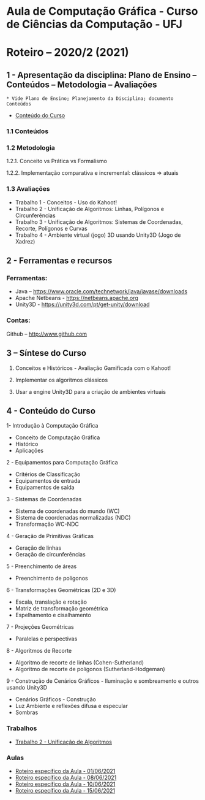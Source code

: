 # Aula de Computação Gráfica - Curso de Ciências da Computação - UFJ
# Roteiro – 2020/2 (2021)

## 1 - Apresentação da disciplina: Plano de Ensino – Conteúdos – Metodologia – Avaliações
	* Vide Plano de Ensino; Planejamento da Disciplina; documento Conteúdos

- [Conteúdo do Curso](https://github.com/marcoswagner-commits/projetos_cg/blob/c43851b0470c70dadfadf5fc2094c03faeb22cdf/ApostilaCG2021_Modulo2.pdf)

### 1.1 Conteúdos



### 1.2 Metodologia

1.2.1. Conceito vs Prática vs Formalismo

1.2.2. Implementação comparativa e incremental: clássicos => atuais

### 1.3 Avaliações
- Trabalho 1 - Conceitos - Uso do Kahoot!
- Trabalho 2 - Unificação de Algoritmos: Linhas, Polígonos e Circunferências
- Trabalho 3 - Unificação de Algoritmos: Sistemas de Coordenadas, Recorte, Polígonos e Curvas
- Trabalho 4 - Ambiente virtual (jogo) 3D usando Unity3D (Jogo de Xadrez) 

## 2  - Ferramentas e recursos

### Ferramentas:
- Java – https://www.oracle.com/technetwork/java/javase/downloads 
- Apache Netbeans - https://netbeans.apache.org
- Unity3D - https://unity3d.com/pt/get-unity/download

### Contas:
Github – http://www.github.com 


## 3 – Síntese do Curso

1. Conceitos e Históricos - Avaliação Gamificada com o Kahoot!

2. Implementar os algoritmos clássicos

3. Usar a engine Unity3D para a criação de ambientes virtuais

## 4 - Conteúdo do Curso
1- Introdução à Computação Gráfica
- Conceito de Computação Gráfica
- Histórico
- Aplicações

2 - Equipamentos para Computação Gráfica
- Critérios de Classificação
- Equipamentos de entrada
- Equipamentos de saída

3 - Sistemas de Coordenadas
- Sistema de coordenadas do mundo (WC)
- Sistema de coordenadas normalizadas (NDC)
- Transformação WC-NDC

4 - Geração de Primitivas Gráficas
- Geração de linhas
- Geração de circunferências

5 - Preenchimento de áreas
- Preenchimento de polígonos

6 - Transformações Geométricas (2D e 3D)
- Escala, translação e rotação
- Matriz de transformação geométrica
- Espelhamento e cisalhamento

7 - Projeções Geométricas
- Paralelas e perspectivas

8 - Algoritmos de Recorte
- Algoritmo de recorte de linhas (Cohen-Sutherland)
- Algoritmo de recorte de polígonos (Sutherland-Hodgeman)

9 - Construção de Cenários Gráficos - Iluminação e sombreamento e outros usando Unity3D
- Cenários Gráficos - Construção
- Luz Ambiente e reflexões difusa e especular
- Sombras


### Trabalhos
- [Trabalho 2 - Unificação de Algoritmos](https://github.com/marcoswagner-commits/projetos_cg/blob/c43851b0470c70dadfadf5fc2094c03faeb22cdf/Trabalho2%20-%20CG.pdf)

### Aulas
- [Roteiro específico da Aula - 01/06/2021](https://github.com/marcoswagner-commits/projetos_cg/blob/2ddf3f748c9844030265eae2dfd4b095a4df1ddd/aula1.md)
- [Roteiro específico da Aula - 08/06/2021](https://github.com/marcoswagner-commits/projetos_cg/blob/ac09d7778511896670f0e478c6912181a802df97/aula2.md)
- [Roteiro específico da Aula - 10/06/2021](https://github.com/marcoswagner-commits/projetos_cg/blob/1cc2efb41cc40b4c8ffbd273fb2535b1468d4970/aula3.md)
- [Roteiro específico da Aula - 15/06/2021](https://github.com/marcoswagner-commits/projetos_cg/blob/dd9c68786d6be49c7e402d99bd3cb87d9f740cb6/aula4.md)
